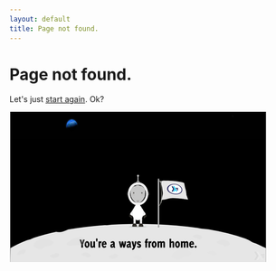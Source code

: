 ```yaml
---
layout: default
title: Page not found.
---
```



# Page not found. #

Let's just [start again](/). Ok?

![Page Not Found](/resources/page_not_found.png)
